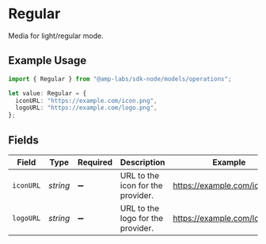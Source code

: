 # Regular

Media for light/regular mode.

## Example Usage

```typescript
import { Regular } from "@amp-labs/sdk-node/models/operations";

let value: Regular = {
  iconURL: "https://example.com/icon.png",
  logoURL: "https://example.com/logo.png",
};
```

## Fields

| Field                             | Type                              | Required                          | Description                       | Example                           |
| --------------------------------- | --------------------------------- | --------------------------------- | --------------------------------- | --------------------------------- |
| `iconURL`                         | *string*                          | :heavy_minus_sign:                | URL to the icon for the provider. | https://example.com/icon.png      |
| `logoURL`                         | *string*                          | :heavy_minus_sign:                | URL to the logo for the provider. | https://example.com/logo.png      |
